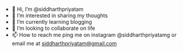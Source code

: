 - 👋 Hi, I’m @siddharthpriyatam
- 👀 I’m interested in sharing my thoughts
- 🌱 I’m currently learning blogging
- 💞️ I’m looking to collaborate on life
- 📫 How to reach me ping me on instagram @siddharthpriyatamg or email me at siddharthpriyatam@gmail.com

<!---
siddharthpriyatam/siddharthpriyatam is a ✨ special ✨ repository because its `README.md` (this file) appears on your GitHub profile.
You can click the Preview link to take a look at your changes.
--->
